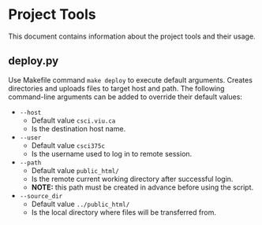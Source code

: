 # Project Tools
This document contains information about the project tools and their usage.

## deploy.py
Use Makefile command `make deploy` to execute default arguments. Creates 
directories and uploads files to target host and path. The following 
command-line arguments can be added to override their default values:
* `--host`
  * Default value `csci.viu.ca` 
  * Is the destination host name.
* `--user`
  * Default value `csci375c`
  * Is the username used to log in to remote session.
* `--path`
  * Default value `public_html/`
  * Is the remote current working directory after successful login.
  * **NOTE:** this path must be created in advance before using the script.
* `--source_dir`
  * Default value `../public_html/`
  * Is the local directory where files will be transferred from.